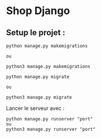 # Shop Django

## Setup le projet :

```
python manage.py makemigrations

ou

python3 manage.py makemigrations
```

```
python manage.py migrate

ou

python3 manage.py migrate
```
Lancer le serveur avec :
```
python manage.py runserver "port"
ou 
python3 manage.py runserver "port"
```
